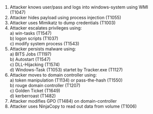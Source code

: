 1. Attacker knows user/pass and logs into windows-system using WMI (T1047)
2. Attacker hides payload using process injection (T1055)
3. Attacker uses Mimikatz to dump credentials (T1003)
4. Attacker escalates privileges using:\
    a) win-tasks  (T1547)\
    b) logon scripts (T1037)\
    c) modify system process (T1543)
5. Attacker persists malware using:\
    a) BITS Jobs (T1197)\
    b) Autostart (T1547)\
    c) DLL-Hijacking (T1574)\
    d) Windows-Task (T1053) startet by Tracker.exe (T1127)
6. Attacker moves to domain controller using:\
    a) token manipulation (T1134) or pass-the-hash (T1550)\
    b) rouge domain controller (T1207)\
    c) Golden Ticket (T1649)\
    d) kerberroast (T1482)
7. Attacker modifies GPO (T1484) on domain-controller
8. Attacker uses NinjaCopy to read out data from volume (T1006)
